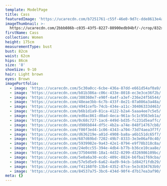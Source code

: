 ```yaml
---
template: ModelPage
title: Cass
featuredImage: 'https://ucarecdn.com/b7251761-c55f-46e0-9d7c-dde8613e4af5/'
imageThumbnail: >-
  https://ucarecdn.com/2bbb086b-c035-43f5-8227-80900edb94bf/-/crop/832x1406/218,270/-/preview/
firstName: Cass
collection: Women
height: 175cm
measurementType: bust
bust: 82cm
waist: 62cm
hips: 86cm
size: '8'
shoeSize: 9-10
hair: Light brown
eyes: Brown
imagePortfolio:
  - image: 'https://ucarecdn.com/5c30a0cc-6cbe-436a-87dd-e661d54af0a9/'
  - image: 'https://ucarecdn.com/b81b386a-c06c-433e-8018-ec3e3ce36f2b/'
  - image: 'https://ucarecdn.com/380360e7-e90f-4a4f-a3ef-236e24f56544/'
  - image: 'https://ucarecdn.com/48eae3bb-6c7b-433f-8e21-07a086a3a48a/'
  - image: 'https://ucarecdn.com/4941cefb-74cb-434e-a11c-30406333d463/'
  - image: 'https://ucarecdn.com/b6b1d1a9-81ca-4122-b2a4-5aaa4ee7c5e5/'
  - image: 'https://ucarecdn.com/ed0ac861-d0ad-4eca-961a-5c1c9563eb1a/'
  - image: 'https://ucarecdn.com/0c68c727-1ac6-449d-bd35-fc231d5eaffc/'
  - image: 'https://ucarecdn.com/d986b844-df5c-4b2a-a74e-048f14767cb8/'
  - image: 'https://ucarecdn.com/f00f3ed4-1c06-4343-a704-73d74aea3f7f/'
  - image: 'https://ucarecdn.com/d636219e-a81d-4908-ba8a-a6b151dc65f7/'
  - image: 'https://ucarecdn.com/687d69bd-7202-49b7-8333-3e3e06af0c40/'
  - image: 'https://ucarecdn.com/5939982e-9a43-42e1-8794-e9f78b318c8a/'
  - image: 'https://ucarecdn.com/24e0cc55-394e-4db4-b77b-b36ce10caa8e/'
  - image: 'https://ucarecdn.com/37504498-18a1-4d32-8299-d326986109bc/'
  - image: 'https://ucarecdn.com/5e0a6a30-ecdc-409c-8824-b6fba1f69cba/'
  - image: 'https://ucarecdn.com/57e5d5e9-6a62-4ad9-94cb-1d842f1fdb29/'
  - image: 'https://ucarecdn.com/f41168f0-13b4-4352-87ce-5e3c034763b9/'
  - image: 'https://ucarecdn.com/84537a75-3bc6-434d-90f4-d7b17ea3af90/'
meta: {}
---
```


